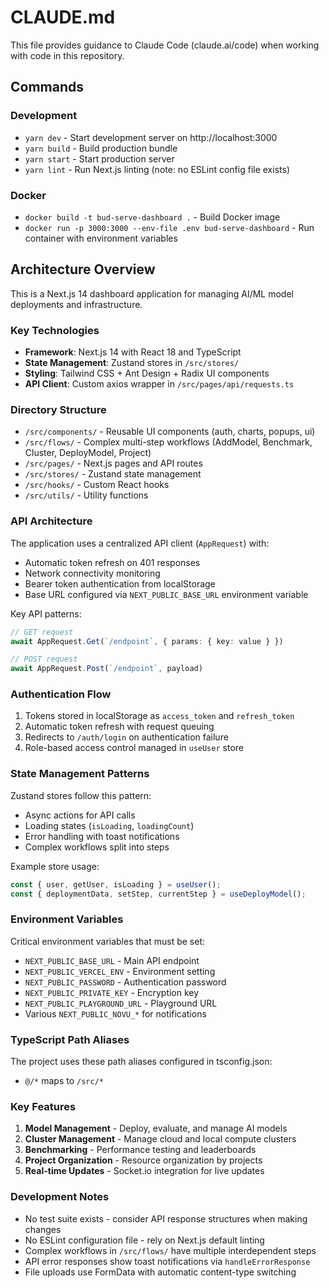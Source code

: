 # CLAUDE.md

This file provides guidance to Claude Code (claude.ai/code) when working with code in this repository.

## Commands

### Development
- `yarn dev` - Start development server on http://localhost:3000
- `yarn build` - Build production bundle
- `yarn start` - Start production server
- `yarn lint` - Run Next.js linting (note: no ESLint config file exists)

### Docker
- `docker build -t bud-serve-dashboard .` - Build Docker image
- `docker run -p 3000:3000 --env-file .env bud-serve-dashboard` - Run container with environment variables

## Architecture Overview

This is a Next.js 14 dashboard application for managing AI/ML model deployments and infrastructure.

### Key Technologies
- **Framework**: Next.js 14 with React 18 and TypeScript
- **State Management**: Zustand stores in `/src/stores/`
- **Styling**: Tailwind CSS + Ant Design + Radix UI components
- **API Client**: Custom axios wrapper in `/src/pages/api/requests.ts`

### Directory Structure
- `/src/components/` - Reusable UI components (auth, charts, popups, ui)
- `/src/flows/` - Complex multi-step workflows (AddModel, Benchmark, Cluster, DeployModel, Project)
- `/src/pages/` - Next.js pages and API routes
- `/src/stores/` - Zustand state management
- `/src/hooks/` - Custom React hooks
- `/src/utils/` - Utility functions

### API Architecture
The application uses a centralized API client (`AppRequest`) with:
- Automatic token refresh on 401 responses
- Network connectivity monitoring
- Bearer token authentication from localStorage
- Base URL configured via `NEXT_PUBLIC_BASE_URL` environment variable

Key API patterns:
```typescript
// GET request
await AppRequest.Get(`/endpoint`, { params: { key: value } })

// POST request
await AppRequest.Post(`/endpoint`, payload)
```

### Authentication Flow
1. Tokens stored in localStorage as `access_token` and `refresh_token`
2. Automatic token refresh with request queuing
3. Redirects to `/auth/login` on authentication failure
4. Role-based access control managed in `useUser` store

### State Management Patterns
Zustand stores follow this pattern:
- Async actions for API calls
- Loading states (`isLoading`, `loadingCount`)
- Error handling with toast notifications
- Complex workflows split into steps

Example store usage:
```typescript
const { user, getUser, isLoading } = useUser();
const { deploymentData, setStep, currentStep } = useDeployModel();
```

### Environment Variables
Critical environment variables that must be set:
- `NEXT_PUBLIC_BASE_URL` - Main API endpoint
- `NEXT_PUBLIC_VERCEL_ENV` - Environment setting
- `NEXT_PUBLIC_PASSWORD` - Authentication password
- `NEXT_PUBLIC_PRIVATE_KEY` - Encryption key
- `NEXT_PUBLIC_PLAYGROUND_URL` - Playground URL
- Various `NEXT_PUBLIC_NOVU_*` for notifications

### TypeScript Path Aliases
The project uses these path aliases configured in tsconfig.json:
- `@/*` maps to `/src/*`

### Key Features
1. **Model Management** - Deploy, evaluate, and manage AI models
2. **Cluster Management** - Manage cloud and local compute clusters
3. **Benchmarking** - Performance testing and leaderboards
4. **Project Organization** - Resource organization by projects
5. **Real-time Updates** - Socket.io integration for live updates

### Development Notes
- No test suite exists - consider API response structures when making changes
- No ESLint configuration file - rely on Next.js default linting
- Complex workflows in `/src/flows/` have multiple interdependent steps
- API error responses show toast notifications via `handleErrorResponse`
- File uploads use FormData with automatic content-type switching